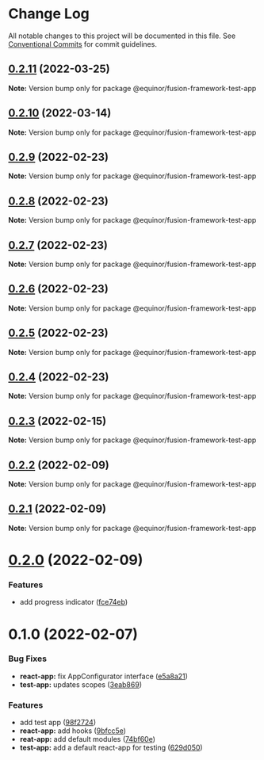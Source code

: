 # Change Log

All notable changes to this project will be documented in this file.
See [Conventional Commits](https://conventionalcommits.org) for commit guidelines.

## [0.2.11](https://github.com/equinor/fusion-framework/compare/@equinor/fusion-framework-test-app@0.2.10...@equinor/fusion-framework-test-app@0.2.11) (2022-03-25)

**Note:** Version bump only for package @equinor/fusion-framework-test-app





## [0.2.10](https://github.com/equinor/fusion-framework/compare/@equinor/fusion-framework-test-app@0.2.9...@equinor/fusion-framework-test-app@0.2.10) (2022-03-14)

**Note:** Version bump only for package @equinor/fusion-framework-test-app





## [0.2.9](https://github.com/equinor/fusion-framework/compare/@equinor/fusion-framework-test-app@0.2.8...@equinor/fusion-framework-test-app@0.2.9) (2022-02-23)

**Note:** Version bump only for package @equinor/fusion-framework-test-app





## [0.2.8](https://github.com/equinor/fusion-framework/compare/@equinor/fusion-framework-test-app@0.2.7...@equinor/fusion-framework-test-app@0.2.8) (2022-02-23)

**Note:** Version bump only for package @equinor/fusion-framework-test-app





## [0.2.7](https://github.com/equinor/fusion-framework/compare/@equinor/fusion-framework-test-app@0.2.6...@equinor/fusion-framework-test-app@0.2.7) (2022-02-23)

**Note:** Version bump only for package @equinor/fusion-framework-test-app





## [0.2.6](https://github.com/equinor/fusion-framework/compare/@equinor/fusion-framework-test-app@0.2.5...@equinor/fusion-framework-test-app@0.2.6) (2022-02-23)

**Note:** Version bump only for package @equinor/fusion-framework-test-app





## [0.2.5](https://github.com/equinor/fusion-framework/compare/@equinor/fusion-framework-test-app@0.2.4...@equinor/fusion-framework-test-app@0.2.5) (2022-02-23)

**Note:** Version bump only for package @equinor/fusion-framework-test-app





## [0.2.4](https://github.com/equinor/fusion-framework/compare/@equinor/fusion-framework-test-app@0.2.3...@equinor/fusion-framework-test-app@0.2.4) (2022-02-23)

**Note:** Version bump only for package @equinor/fusion-framework-test-app





## [0.2.3](https://github.com/equinor/fusion-framework/compare/@equinor/fusion-framework-test-app@0.2.2...@equinor/fusion-framework-test-app@0.2.3) (2022-02-15)

**Note:** Version bump only for package @equinor/fusion-framework-test-app





## [0.2.2](https://github.com/equinor/fusion-framework/compare/@equinor/fusion-framework-test-app@0.2.1...@equinor/fusion-framework-test-app@0.2.2) (2022-02-09)

**Note:** Version bump only for package @equinor/fusion-framework-test-app





## [0.2.1](https://github.com/equinor/fusion-framework/compare/@equinor/fusion-framework-test-app@0.2.0...@equinor/fusion-framework-test-app@0.2.1) (2022-02-09)

**Note:** Version bump only for package @equinor/fusion-framework-test-app





# [0.2.0](https://github.com/equinor/fusion-framework/compare/@equinor/fusion-framework-test-app@0.1.0...@equinor/fusion-framework-test-app@0.2.0) (2022-02-09)


### Features

* add progress indicator ([fce74eb](https://github.com/equinor/fusion-framework/commit/fce74ebceef39da1e4d2f82667adc68b6a7c5489))





# 0.1.0 (2022-02-07)


### Bug Fixes

* **react-app:** fix AppConfigurator interface ([e5a8a21](https://github.com/equinor/fusion-framework/commit/e5a8a21ff6a558876e3db9a2596e891d9abea0cd))
* **test-app:** updates scopes ([3eab869](https://github.com/equinor/fusion-framework/commit/3eab86919a410e223bbda780f75e5d1f5c141046))


### Features

* add test app ([98f2724](https://github.com/equinor/fusion-framework/commit/98f2724f048af96acf839cc63117c70aad4ac5d7))
* **react-app:** add hooks ([9bfcc5e](https://github.com/equinor/fusion-framework/commit/9bfcc5ebd721b19232e7896cee037637c716f09a))
* **reat-app:** add default modules ([74bf60e](https://github.com/equinor/fusion-framework/commit/74bf60ec07ea9573901d4160de5d4252e6e9c167))
* **test-app:** add a default react-app for testing ([629d050](https://github.com/equinor/fusion-framework/commit/629d05064a7d8bccfc70cd0d101d308d98297488))
